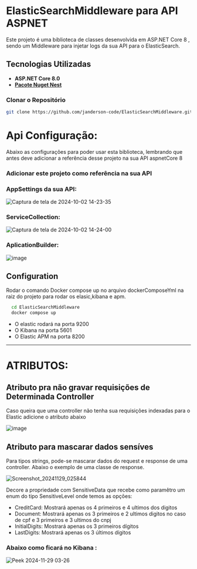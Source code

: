 # ElasticSearchMiddleware para API ASPNET
Este projeto é uma biblioteca de classes desenvolvida em ASP.NET Core 8 , sendo um Middleware para injetar logs da sua API  para o ElasticSearch.

## **Tecnologias Utilizadas**
- **ASP.NET Core 8.0**
- **[Pacote Nuget Nest](https://www.nuget.org/packages/nest)**

### **Clonar o Repositório**
```bash
git clone https://github.com/janderson-code/ElasticSearchMiddleware.git
```

# Api Configuração:
Abaixo as configurações para poder usar esta biblioteca, lembrando que antes deve adicionar a referência desse projeto na sua API aspnetCore 8 


### **Adicionar este projeto como referência na sua API**

### AppSettings da sua API:
![Captura de tela de 2024-10-02 14-23-35](https://github.com/user-attachments/assets/f23d87b0-f4af-4071-bb56-33a8cf9922d9)


### ServiceCollection:
![Captura de tela de 2024-10-02 14-24-00](https://github.com/user-attachments/assets/1269ef1b-1b5c-4b35-a0f6-2e19a8e6d223)

### AplicationBuilder:
![image](https://github.com/user-attachments/assets/37d10f83-9af2-4503-8554-e2153bf73b39)

## Configuration

Rodar o comando Docker compose up no arquivo dockerComposeYml na raiz do projeto para rodar os elasic,kibana e apm.
```bash
  cd ElasticSearchMiddleware
  docker compose up
```

- O elastic rodará na porta 9200
- O Kibana na porta 5601
- O Elastic APM na porta 8200
---
# ATRIBUTOS:

## Atributo pra não gravar requisições de Determinada Controller
Caso queira que uma controller não tenha sua requisições indexadas para o Elastic adicione o atributo abaixo

![image](https://github.com/user-attachments/assets/0c514e27-daa5-4bc0-af9f-5ea8a2e5eee7)


## Atributo para mascarar dados sensíves
Para tipos strings, pode-se mascarar dados do request e response de uma controller. Abaixo o exemplo de uma classe de response.

![Screenshot_20241129_025844](https://github.com/user-attachments/assets/c2f0d2e6-a3f4-41ea-bd31-159d44911cd1)

Decore a propriedade com SensitiveData que recebe como paramêtro um enum do tipo SensitiveLevel onde temos as opções:

<ul>
  <li>CreditCard: Mostrará apenas os 4 primeiros e 4 ultimos dos digitos</li>
  <li>Document:  Mostrará apenas os 3 primeiros e  2 ultimos digitos no caso de cpf e 3 primeiros e 3 ultimos do cnpj</li>  
  <li>InitialDigits: Mostrará apenas os 3 primeiros dígitos</li>
  <li>LastDigits: Mostrará apenas os 3 últimos dígitos</li>
</ul>

### Abaixo como ficará no Kibana : 
![Peek 2024-11-29 03-26](https://github.com/user-attachments/assets/f70546df-c583-4641-8e35-aaa98515d154)





